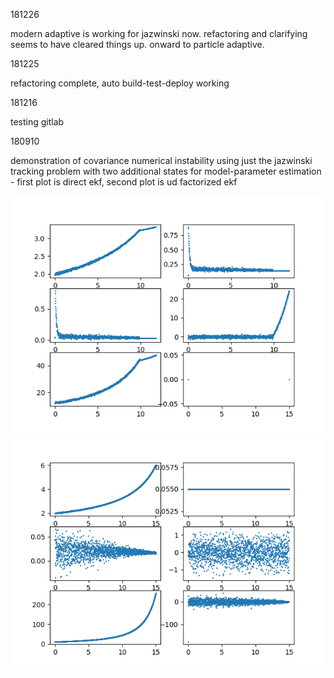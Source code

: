
181226

modern adaptive is working for jazwinski now. refactoring and clarifying seems to have cleared things up. onward to particle adaptive.

181225

refactoring complete, auto build-test-deploy working

181216

testing gitlab

180910

demonstration of covariance numerical instability using just the jazwinski tracking problem with two additional states for model-parameter estimation - first plot is direct ekf, second plot is ud factorized ekf

![direct](images/direct.png) 
![ud](images/udfactoring.png)


